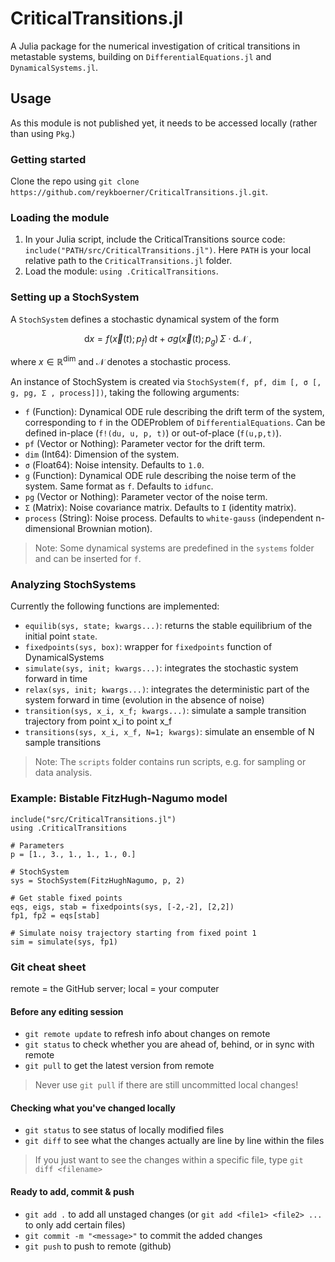 # CriticalTransitions.jl

A Julia package for the numerical investigation of critical transitions in metastable systems, building on `DifferentialEquations.jl` and `DynamicalSystems.jl`.

## Usage
As this module is not published yet, it needs to be accessed locally (rather than using `Pkg`.)

### Getting started
Clone the repo using `git clone https://github.com/reykboerner/CriticalTransitions.jl.git`.

### Loading the module
1. In your Julia script, include the CriticalTransitions source code: `include("PATH/src/CriticalTransitions.jl")`. Here `PATH` is your local relative path to the `CriticalTransitions.jl` folder.
2. Load the module: `using .CriticalTransitions`.

### Setting up a StochSystem
A `StochSystem` defines a stochastic dynamical system of the form

$$ \text{d}x = f(\vec x(t); \, p_f) \, \text{d}t + \sigma g(\vec x(t); \, p_g) \, \Sigma \cdot \text{d}\mathcal{N} \ ,$$

where $x \in \mathbb{R}^\text{dim}$ and $\mathcal N$ denotes a stochastic process.

An instance of StochSystem is created via `StochSystem(f, pf, dim [, σ [, g, pg, Σ , process]])`,
taking the following arguments:
* `f` (Function): Dynamical ODE rule describing the drift term of the system, corresponding to `f` in the ODEProblem of `DifferentialEquations`. Can be defined in-place (`f!(du, u, p, t)`) or out-of-place (`f(u,p,t)`).
* `pf` (Vector or Nothing): Parameter vector for the drift term.
* `dim` (Int64): Dimension of the system.
* `σ` (Float64): Noise intensity. Defaults to `1.0`.
* `g` (Function): Dynamical ODE rule describing the noise term of the system. Same format as `f`. Defaults to `idfunc`.
* `pg` (Vector or Nothing): Parameter vector of the noise term.
* `Σ` (Matrix): Noise covariance matrix. Defaults to `I` (identity matrix).
* `process` (String): Noise process. Defaults to `white-gauss` (independent n-dimensional Brownian motion).

> Note: Some dynamical systems are predefined in the `systems` folder and can be inserted for `f`.

### Analyzing StochSystems
Currently the following functions are implemented:
* `equilib(sys, state; kwargs...)`: returns the stable equilibrium of the initial point `state`.
* `fixedpoints(sys, box)`: wrapper for `fixedpoints` function of DynamicalSystems
* `simulate(sys, init; kwargs...)`: integrates the stochastic system forward in time
* `relax(sys, init; kwargs...)`: integrates the deterministic part of the system forward in time (evolution in the absence of noise)
* `transition(sys, x_i, x_f; kwargs...)`: simulate a sample transition trajectory from point x_i to point x_f
* `transitions(sys, x_i, x_f, N=1; kwargs)`: simulate an ensemble of N sample transitions

> Note: The `scripts` folder contains run scripts, e.g. for sampling or data analysis.

### Example: Bistable FitzHugh-Nagumo model
```
include("src/CriticalTransitions.jl")
using .CriticalTransitions

# Parameters
p = [1., 3., 1., 1., 1., 0.]

# StochSystem
sys = StochSystem(FitzHughNagumo, p, 2)

# Get stable fixed points
eqs, eigs, stab = fixedpoints(sys, [-2,-2], [2,2])
fp1, fp2 = eqs[stab]

# Simulate noisy trajectory starting from fixed point 1
sim = simulate(sys, fp1)
```

### Git cheat sheet

remote = the GitHub server; local = your computer

#### Before any editing session
* `git remote update` to refresh info about changes on remote
* `git status` to check whether you are ahead of, behind, or in sync with remote
* `git pull` to get the latest version from remote

> Never use `git pull` if there are still uncommitted local changes!

#### Checking what you've changed locally
* `git status` to see status of locally modified files
* `git diff` to see what the changes actually are line by line within the files

> If you just want to see the changes within a specific file, type `git diff <filename>`

#### Ready to add, commit & push
* `git add .` to add all unstaged changes (or `git add <file1> <file2> ...` to only add certain files)
* `git commit -m "<message>"` to commit the added changes
* `git push` to push to remote (github)
